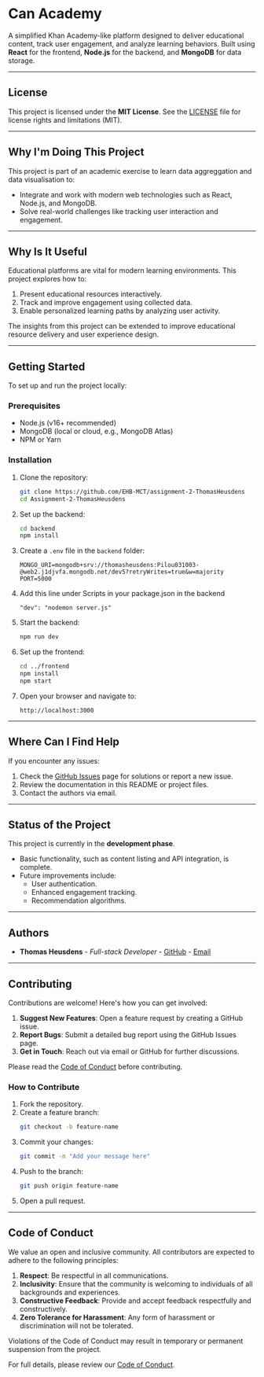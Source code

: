 # **Can Academy**

A simplified Khan Academy-like platform designed to deliver educational content, track user engagement, and analyze learning behaviors. Built using **React** for the frontend, **Node.js** for the backend, and **MongoDB** for data storage.

---

## **License**

This project is licensed under the **MIT License**. See the [LICENSE](LICENSE.md) file for license rights and limitations (MIT).

---

## **Why I'm Doing This Project**

This project is part of an academic exercise to learn data aggreggation and data visualisation to:
- Integrate and work with modern web technologies such as React, Node.js, and MongoDB.
- Solve real-world challenges like tracking user interaction and engagement.

---

## **Why Is It Useful**

Educational platforms are vital for modern learning environments. This project explores how to:
1. Present educational resources interactively.
2. Track and improve engagement using collected data.
3. Enable personalized learning paths by analyzing user activity.

The insights from this project can be extended to improve educational resource delivery and user experience design.

---

## **Getting Started**

To set up and run the project locally:

### Prerequisites
- Node.js (v16+ recommended)
- MongoDB (local or cloud, e.g., MongoDB Atlas)
- NPM or Yarn

### Installation
1. Clone the repository:
   ```bash
   git clone https://github.com/EHB-MCT/assignment-2-ThomasHeusdens
   cd Assignment-2-ThomasHeusdens
   ```

2. Set up the backend:
   ```bash
   cd backend
   npm install
   ```

3. Create a `.env` file in the `backend` folder:
   ```
   MONGO_URI=mongodb+srv://thomasheusdens:Pilou031003-@web2.j1djvfa.mongodb.net/dev5?retryWrites=true&w=majority
   PORT=5000
   ```
4. Add this line under Scripts in your package.json in the backend
   ```
   "dev": "nodemon server.js"
   ```

5. Start the backend:
   ```bash
   npm run dev
   ```

6. Set up the frontend:
   ```bash
   cd ../frontend
   npm install
   npm start
   ```

7. Open your browser and navigate to:
   ```
   http://localhost:3000
   ```

---

## **Where Can I Find Help**

If you encounter any issues:
1. Check the [GitHub Issues](https://github.com/EHB-MCT/assignment-2-ThomasHeusdens/issues) page for solutions or report a new issue.
2. Review the documentation in this README or project files.
3. Contact the authors via email.

---

## **Status of the Project**

This project is currently in the **development phase**. 
- Basic functionality, such as content listing and API integration, is complete.
- Future improvements include:
  - User authentication.
  - Enhanced engagement tracking.
  - Recommendation algorithms.

---

## **Authors**

- **Thomas Heusdens** - *Full-stack Developer* - [GitHub](https://github.com/ThomasHeusdens) - [Email](mailto:thomas.heusdens@student.ehb.be)

---

## **Contributing**

Contributions are welcome! Here's how you can get involved:

1. **Suggest New Features**: Open a feature request by creating a GitHub issue.
2. **Report Bugs**: Submit a detailed bug report using the GitHub Issues page.
3. **Get in Touch**: Reach out via email or GitHub for further discussions.

Please read the [Code of Conduct](#code-of-conduct) before contributing.

### How to Contribute
1. Fork the repository.
2. Create a feature branch:
   ```bash
   git checkout -b feature-name
   ```
3. Commit your changes:
   ```bash
   git commit -m "Add your message here"
   ```
4. Push to the branch:
   ```bash
   git push origin feature-name
   ```
5. Open a pull request.

---

## **Code of Conduct**

We value an open and inclusive community. All contributors are expected to adhere to the following principles:

1. **Respect**: Be respectful in all communications.
2. **Inclusivity**: Ensure that the community is welcoming to individuals of all backgrounds and experiences.
3. **Constructive Feedback**: Provide and accept feedback respectfully and constructively.
4. **Zero Tolerance for Harassment**: Any form of harassment or discrimination will not be tolerated.

Violations of the Code of Conduct may result in temporary or permanent suspension from the project.

For full details, please review our [Code of Conduct](CODE_OF_CONDUCT.md).